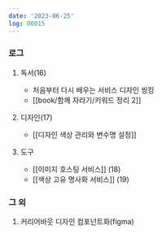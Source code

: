 ```yaml
---
date: '2023-06-25'
log: 00015
---
```


### 로그

1. 독서(16)
	- 처음부터 다시 배우는 서비스 디자인 씽킹
	- [[book/함께 자라기/키워드 정리 2]]


2. 디자인(17)
	- [[디자인 색상 관리와 변수명 설정]]


3. 도구
	- [[이미지 호스팅 서비스]] (18)
	- [[색상 고유 명사화 서비스]] (19)


### 그 외

1. 커리어바웃 디자인 컴포넌트화(figma)